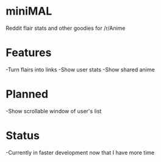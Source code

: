 # miniMAL
Reddit flair stats and other goodies for /r/Anime

# Features
-Turn flairs into links
-Show user stats
-Show shared anime

# Planned
-Show scrollable window of user's list

# Status
-Currently in faster development now that I have more time
